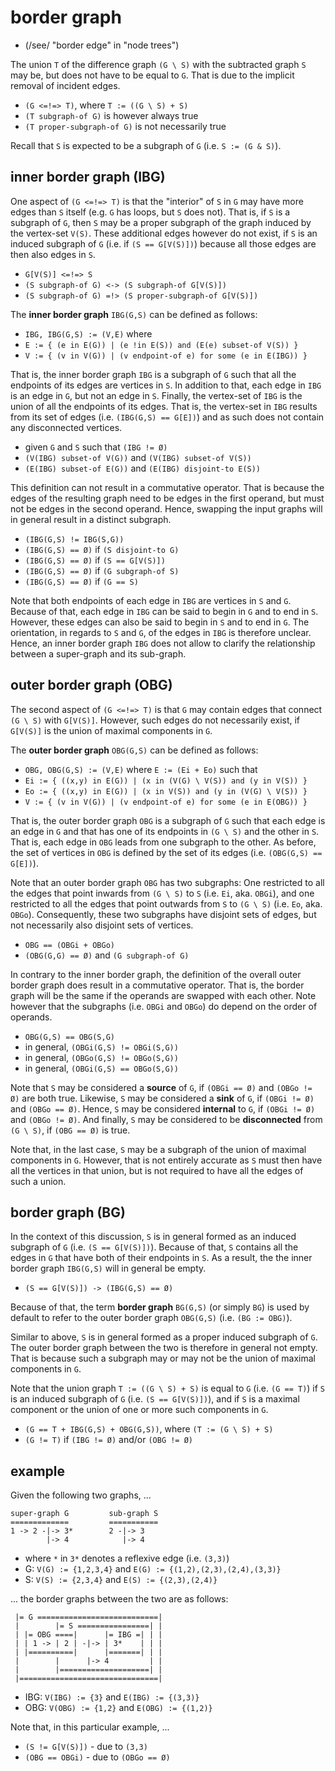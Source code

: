 
<!-- ======================================================================= -->
# border graph

* (/see/ "border edge" in "node trees")

The union `T` of the difference graph `(G \ S)` with the subtracted graph `S`
may be, but does not have to be equal to `G`. That is due to the implicit
removal of incident edges.

* `(G <=!=> T)`, where `T := ((G \ S) + S)`
* `(T subgraph-of G)` is however always true
* `(T proper-subgraph-of G)` is not necessarily true

Recall that `S` is expected to be a subgraph of `G` (i.e. `S := (G & S)`).

<!-- ======================================================================= -->
## inner border graph (IBG)

One aspect of `(G <=!=> T)` is that the "interior" of `S` in `G` may have more
edges than `S` itself (e.g. `G` has loops, but `S` does not). That is, if `S`
is a subgraph of `G`, then `S` may be a proper subgraph of the graph induced by
the vertex-set `V(S)`. These additional edges however do not exist, if `S` is
an induced subgraph of `G` (i.e. if `(S == G[V(S)])`) because all those edges
are then also edges in `S`.

* `G[V(S)] <=!=> S`
* `(S subgraph-of G) <-> (S subgraph-of G[V(S)])`
* `(S subgraph-of G) =!> (S proper-subgraph-of G[V(S)])`

The **inner border graph** `IBG(G,S)` can be defined as follows:

* `IBG, IBG(G,S) := (V,E)` where
* `E := { (e in E(G)) | (e !in E(S)) and (E(e) subset-of V(S)) }`
* `V := { (v in V(G)) | (v endpoint-of e) for some (e in E(IBG)) }`

That is, the inner border graph `IBG` is a subgraph of `G` such that all the
endpoints of its edges are vertices in `S`. In addition to that, each edge in
`IBG` is an edge in `G`, but not an edge in `S`. Finally, the vertex-set of
`IBG` is the union of all the endpoints of its edges. That is, the vertex-set
in `IBG` results from its set of edges (i.e. `(IBG(G,S) == G[E])`) and as such
does not contain any disconnected vertices.

* given `G` and `S` such that `(IBG != Ø)`
* `(V(IBG) subset-of V(G))` and `(V(IBG) subset-of V(S))`
* `(E(IBG) subset-of E(G))` and `(E(IBG) disjoint-to E(S))`

This definition can not result in a commutative operator. That is because the
edges of the resulting graph need to be edges in the first operand, but must
not be edges in the second operand. Hence, swapping the input graphs will in
general result in a distinct subgraph.

* `(IBG(G,S) != IBG(S,G))`
* `(IBG(G,S) == Ø)` if `(S disjoint-to G)`
* `(IBG(G,S) == Ø)` if `(S == G[V(S)])`
* `(IBG(G,S) == Ø)` if `(G subgraph-of S)`
* `(IBG(G,S) == Ø)` if `(G == S)`

Note that both endpoints of each edge in `IBG` are vertices in `S` and `G`.
Because of that, each edge in `IBG` can be said to begin in `G` and to end in
`S`. However, these edges can also be said to begin in `S` and to end in `G`.
The orientation, in regards to `S` and `G`, of the edges in `IBG` is therefore
unclear. Hence, an inner border graph `IBG` does not allow to clarify the
relationship between a super-graph and its sub-graph.

<!-- ======================================================================= -->
## outer border graph (OBG)

The second aspect of `(G <=!=> T)` is that `G` may contain edges that connect
`(G \ S)` with `G[V(S)]`. However, such edges do not necessarily exist, if
`G[V(S)]` is the union of maximal components in `G`.

The **outer border graph** `OBG(G,S)` can be defined as follows:

* `OBG, OBG(G,S) := (V,E)` where `E := (Ei + Eo)` such that
* `Ei := { ((x,y) in E(G)) | (x in (V(G) \ V(S)) and (y in V(S)) }`
* `Eo := { ((x,y) in E(G)) | (x in V(S)) and (y in (V(G) \ V(S)) }`
* `V := { (v in V(G)) | (v endpoint-of e) for some (e in E(OBG)) }`

That is, the outer border graph `OBG` is a subgraph of `G` such that each edge
is an edge in `G` and that has one of its endpoints in `(G \ S)` and the other
in `S`. That is, each edge in `OBG` leads from one subgraph to the other. As
before, the set of vertices in `OBG` is defined by the set of its edges (i.e.
`(OBG(G,S) == G[E])`).

Note that an outer border graph `OBG` has two subgraphs: One restricted to all
the edges that point inwards from `(G \ S)` to `S` (i.e. `Ei`, aka. `OBGi`),
and one restricted to all the edges that point outwards from `S` to `(G \ S)`
(i.e. `Eo`, aka. `OBGo`). Consequently, these two subgraphs have disjoint sets
of edges, but not necessarily also disjoint sets of vertices.

* `OBG == (OBGi + OBGo)`
* `(OBG(G,G) == Ø)` and `(G subgraph-of G)`

In contrary to the inner border graph, the definition of the overall outer
border graph does result in a commutative operator. That is, the border graph
will be the same if the operands are swapped with each other. Note however
that the subgraphs (i.e. `OBGi` and `OBGo`) do depend on the order of operands.

* `OBG(G,S) == OBG(S,G)`
* in general, `(OBGi(G,S) != OBGi(S,G))`
* in general, `(OBGo(G,S) != OBGo(S,G))`
* in general, `(OBGi(G,S) == OBGo(S,G))`

Note that `S` may be considered a **source** of `G`, if `(OBGi == Ø)` and
`(OBGo != Ø)` are both true. Likewise, `S` may be considered a **sink** of `G`,
if `(OBGi != Ø)` and `(OBGo == Ø)`. Hence, `S` may be considered **internal**
to `G`, if `(OBGi != Ø)` and `(OBGo != Ø)`. And finally, `S` may be considered
to be **disconnected** from `(G \ S)`, if `(OBG == Ø)` is true.

Note that, in the last case, `S` may be a subgraph of the union of maximal
components in `G`. However, that is not entirely accurate as `S` must then
have all the vertices in that union, but is not required to have all the
edges of such a union.

<!-- ======================================================================= -->
## border graph (BG)

In the context of this discussion, `S` is in general formed as an induced
subgraph of `G` (i.e. `(S == G[V(S)])`). Because of that, `S` contains all
the edges in `G` that have both of their endpoints in `S`. As a result, the
the inner border graph `IBG(G,S)` will in general be empty.

* `(S == G[V(S)]) -> (IBG(G,S) == Ø)`

Because of that, the term **border graph** `BG(G,S)` (or simply `BG`) is used
by default to refer to the outer border graph `OBG(G,S)` (i.e. `(BG := OBG)`).

Similar to above, `S` is in general formed as a proper induced subgraph of `G`.
The outer border graph between the two is therefore in general not empty. That
is because such a subgraph may or may not be the union of maximal components
in `G`.

Note that the union graph `T := ((G \ S) + S)` is equal to `G` (i.e. `(G == T)`)
if `S` is an induced subgraph of `G` (i.e. `(S == G[V(S)])`), and if `S` is a
maximal component or the union of one or more such components in `G`.

* `(G == T + IBG(G,S) + OBG(G,S))`, where `(T := (G \ S) + S)`
* `(G != T)` if `(IBG != Ø)` and/or `(OBG != Ø)`

<!-- ======================================================================= -->
## example

Given the following two graphs, ...

```
super-graph G         sub-graph S
=============         ===========
1 -> 2 -|-> 3*        2 -|-> 3
        |-> 4            |-> 4
```

* where `*` in `3*` denotes a reflexive edge (i.e. `(3,3)`)
* G: `V(G) := {1,2,3,4}` and `E(G) := {(1,2),(2,3),(2,4),(3,3)}`
* S: `V(S) := {2,3,4}` and `E(S) := {(2,3),(2,4)}`

... the border graphs between the two are as follows:

```
 |= G ===========================|
 |        |= S ================| |
 | |= OBG ====|      |= IBG =| | |
 | | 1 -> | 2 | -|-> | 3*    | | |
 | |==========|      |=======| | |
 |        |      |-> 4         | |
 |        |====================| |
 |===============================|
```

* IBG: `V(IBG) := {3}` and `E(IBG) := {(3,3)}`
* OBG: `V(OBG) := {1,2}` and `E(OBG) := {(1,2)}`

Note that, in this particular example, ...

* `(S != G[V(S)])` - due to `(3,3)`
* `(OBG == OBGi)` - due to `(OBGo == Ø)`
